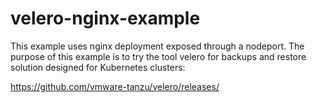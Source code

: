 # velero-nginx-example

This example uses nginx deployment exposed through a nodeport. The purpose of this example is to
try the tool velero for backups and restore solution designed for Kubernetes clusters:

https://github.com/vmware-tanzu/velero/releases/